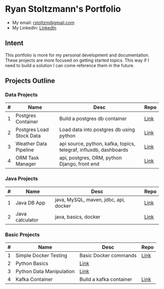 # Ryan Stoltzmann's Portfolio

* My email: <rstoltzm@gmail.com>
* My LinkedIn: [LinkedIn](https://www.linkedin.com/in/ryan-stoltzmann/)

## Intent
<p>
This portfolio is more for my personal development and documentation. These projects are more focused on getting started topics. This way if I need to build a solution I can come reference them in the future. 
</p>

## Projects Outline

### Data Projects

| # | Name | Desc | Repo |
| - | ---- | ----------- | ----------- |
| 1 | Postgres Container | Build a postgres db container | [Link](https://github.com/rstoltzm-profile/postgres-basics) |
| 2 | Postgres Load Stock Data | Load data into postgres db using python |[Link](https://github.com/rstoltzm-profile/container-postgres-stockdata)
| 3 | Weather Data Pipeline | api source, python, kafka, topics, telegraf, influxdb, dashboards |[Link](https://github.com/rstoltzm-profile/weather-data-engineering) |
| 4 | ORM Task Manager | api, postgres, ORM, python Django, front end | [Link](https://github.com/rstoltzm-profile/postgres-django-orm-tasks) |

### Java Projects
| # | Name | Desc | Repo |
| - | ---- | ----------- | ----------- |
| 1 | Java DB App | java, MySQL, maven, jdbc, api, docker | [Link](https://github.com/rstoltzm-profile/java-docker-db-app) |
| 2 | Java calculator | java, basics, docker | [Link](https://github.com/rstoltzm-profile/java-calculator) | 

### Basic Projects

| # | Name | Desc | Repo |
| - | ---- | ----------- | ----------- |
| 1 | Simple Docker Testing | Basic Docker commands | [Link](https://github.com/rstoltzm-profile/docker-testing) |
| 2 | Python Basics | [Link](https://github.com/rstoltzm-profile/python-basics) |
| 3 | Python Data Manipulation | [Link](https://github.com/rstoltzm-profile/python-data-manipulation) |
| 4 | Kafka Container | Build a kafka container | [Link](https://github.com/rstoltzm-profile/KafkaProject) |

